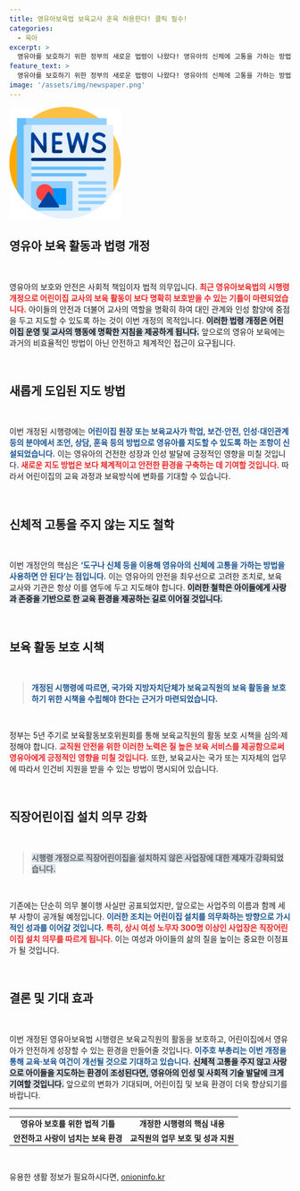 ```yaml
---
title: 영유아보육법 보육교사 훈육 허용한다! 클릭 필수!
categories:
  - 육아
excerpt: >
  영유아를 보호하기 위한 정부의 새로운 법령이 나왔다! 영유아의 신체에 고통을 가하는 방법은 금지되며, 보육교사들의 활동 보호와 직장어린이집 설치 의무가 강화된다. 어린이 안전을 위한 변화가 기대된다!
feature_text: >
  영유아를 보호하기 위한 정부의 새로운 법령이 나왔다! 영유아의 신체에 고통을 가하는 방법은 금지되며, 보육교사들의 활동 보호와 직장어린이집 설치 의무가 강화된다. 어린이 안전을 위한 변화가 기대된다!
image: '/assets/img/newspaper.png'
---
```


<p><img src="/assets/img/newspaper.png" alt="kimp 속보" /></p>

<h2 data-ke-size="size26">영유아 보육 활동과 법령 개정</h2>

<p data-ke-size="size16">&nbsp;</p>

<p>영유아의 보호와 안전은 사회적 책임이자 법적 의무입니다. <b><span style="color: #ee2323;">최근 영유아보육법의 시행령 개정으로 어린이집 교사의 보육 활동이 보다 명확히 보호받을 수 있는 기틀이 마련되었습니다.</span></b> 아이들의 안전과 더불어 교사의 역할을 명확히 하여 대인 관계와 인성 함양에 중점을 두고 지도할 수 있도록 하는 것이 이번 개정의 목적입니다. <b><span style="background-color: #21538527;">이러한 법령 개정은 어린이집 운영 및 교사의 행동에 명확한 지침을 제공하게 됩니다.</span></b> 앞으로의 영유아 보육에는 과거의 비효율적인 방법이 아닌 안전하고 체계적인 접근이 요구됩니다. </p>

<p data-ke-size="size16">&nbsp;</p>

<h2 data-ke-size="size26">새롭게 도입된 지도 방법</h2>

<p data-ke-size="size16">&nbsp;</p>

<p>이번 개정된 시행령에는 <b><span style="color: #1a5490;">어린이집 원장 또는 보육교사가 학업, 보건·안전, 인성·대인관계 등의 분야에서 조언, 상담, 훈육 등의 방법으로 영유아를 지도할 수 있도록 하는 조항이 신설되었습니다.</span></b> 이는 영유아의 건전한 성장과 인성 발달에 긍정적인 영향을 미칠 것입니다. <b><span style="color: #ee2323;">새로운 지도 방법은 보다 체계적이고 안전한 환경을 구축하는 데 기여할 것입니다.</span></b> 따라서 어린이집의 교육 과정과 보육방식에 변화를 기대할 수 있습니다. </p>

<p data-ke-size="size16">&nbsp;</p>

<h2 data-ke-size="size26">신체적 고통을 주지 않는 지도 철학</h2>

<p data-ke-size="size16">&nbsp;</p>

<p>이번 개정안의 핵심은 <b><span style="color: #1a5490;">‘도구나 신체 등을 이용해 영유아의 신체에 고통을 가하는 방법을 사용하면 안 된다’는 점입니다.</span></b> 이는 영유아의 안전을 최우선으로 고려한 조치로, 보육 교사와 기관은 항상 이를 염두에 두고 지도해야 합니다. <b><span style="background-color: #21538527;">이러한 철학은 아이들에게 사랑과 존중을 기반으로 한 교육 환경을 제공하는 길로 이어질 것입니다.</span></b> </p>

<p data-ke-size="size16">&nbsp;</p>

<h2 data-ke-size="size26">보육 활동 보호 시책</h2>

<p data-ke-size="size16">&nbsp;</p>

<blockquote>
<p><b><span style="color: #1a5490;">개정된 시행령에 따르면, 국가와 지방자치단체가 보육교직원의 보육 활동을 보호하기 위한 시책을 수립해야 한다는 근거가 마련되었습니다.</span></b></p>
</blockquote>

<p data-ke-size="size16">&nbsp;</p>

<p>정부는 5년 주기로 보육활동보호위원회를 통해 보육교직원의 활동 보호 시책을 심의·제정해야 합니다. <b><span style="color: #ee2323;">교직원 안전을 위한 이러한 노력은 질 높은 보육 서비스를 제공함으로써 영유아에게 긍정적인 영향을 미칠 것입니다.</span></b> 또한, 보육교사는 국가 또는 지자체의 업무에 따라서 인건비 지원을 받을 수 있는 방법이 명시되어 있습니다. </p>

<p data-ke-size="size16">&nbsp;</p>

<h2 data-ke-size="size26">직장어린이집 설치 의무 강화</h2>

<p data-ke-size="size16">&nbsp;</p>

<blockquote>
<p><b><span style="background-color: #21538527;">시행령 개정으로 직장어린이집을 설치하지 않은 사업장에 대한 제재가 강화되었습니다.</span></b></p>
</blockquote>

<p data-ke-size="size16">&nbsp;</p>

<p>기존에는 단순히 의무 불이행 사실만 공표되었지만, 앞으로는 사업주의 이름과 함께 세부 사항이 공개될 예정입니다. <b><span style="color: #1a5490;">이러한 조치는 어린이집 설치를 의무화하는 방향으로 가시적인 성과를 이어갈 것입니다.</span></b> <b><span style="color: #ee2323;">특히, 상시 여성 노무자 300명 이상인 사업장은 직장어린이집 설치 의무를 따르게 됩니다.</span></b> 이는 여성과 아이들의 삶의 질을 높이는 중요한 이정표가 될 것입니다. </p>

<p data-ke-size="size16">&nbsp;</p>

<h2 data-ke-size="size26">결론 및 기대 효과</h2>

<p data-ke-size="size16">&nbsp;</p>

<p>이번 개정된 영유아보육법 시행령은 보육교직원의 활동을 보호하고, 어린이집에서 영유아가 안전하게 성장할 수 있는 환경을 만들어줄 것입니다. <b><span style="color: #1a5490;">이주호 부총리는 이번 개정을 통해 교육·보육 여건이 개선될 것으로 기대하고 있습니다.</span></b> <b><span style="background-color: #21538527;">신체적 고통을 주지 않고 사랑으로 아이들을 지도하는 환경이 조성된다면, 영유아의 인성 및 사회적 기술 발달에 크게 기여할 것입니다.</span></b> 앞으로의 변화가 기대되며, 어린이집 및 보육 환경이 더욱 향상되기를 바랍니다. </p>

<hr />

<table style="width: 100%; border-collapse: collapse;">
<tr>
<td style="text-align: center; height: 17px;"><b>영유아 보호를 위한 법적 기틀</b></td>
<td style="text-align: center; height: 17px;"><b>개정한 시행령의 핵심 내용</b></td>
</tr>
<tr>
<td style="text-align: center; height: 17px;"><b>안전하고 사랑이 넘치는 보육 환경</b></td>
<td style="text-align: center; height: 17px;"><b>교직원의 업무 보호 및 성과 지원</b></td>
</tr>
</table>

<p data-ke-size="size16">&nbsp;</p>
유용한 생활 정보가 필요하시다면, <a href="https://onioninfo.kr" rel="dofollow">onioninfo.kr</a>


